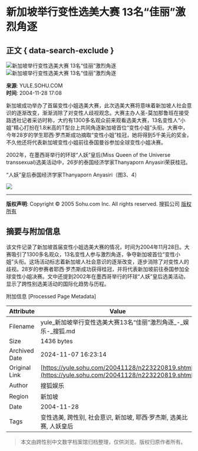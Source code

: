 # 新加坡举行变性选美大赛 13名“佳丽”激烈角逐  

## 正文 { data-search-exclude }


![新加坡举行变性选美大赛 13名“佳丽”激烈角逐](https://photo.sohu.com/20041128/Img223220820.jpg)  
![新加坡举行变性选美大赛 13名“佳丽”激烈角逐](https://photo.sohu.com/20041128/Img223220821.jpg)  

**来源**: YULE.SOHU.COM  
**时间**: 2004-11-28 17:08  

新加坡成功举办了首届变性小姐选美大赛，此次选美大赛将意味着新加坡人社会意识的逐渐改变，渐渐消除了对变性人歧视观念。大赛主办人圣-莫加那鲁班在接受路透社记者采访时称，大约有1300多名观众前来观看选美大赛，13名变性人“小姐”精心打扮在1.8米高的T型台上共同角逐新加坡首位“变性小姐”头衔。大赛中，今年28岁的学生耶西·罗杰斯成功摘取“变性小姐”桂冠，她将得到5千美元的奖金，不久他还将代表新加坡变性小姐前往泰国曼谷参加全球变性小姐决赛。  

2002年，在墨西哥举行的环球“人妖”皇后(Miss Queen of the Universe transsexual)选美活动中，26岁的泰国经济学家Thanyaporn Anyasiri荣获桂冠。  

“人妖”皇后泰国经济学家Thanyaporn Anyasiri（图3、4）  

![](https://images.sohu.com/ccc.gif)

---

**版权声明**: Copyright © 2005 Sohu.com Inc. All rights reserved. 搜狐公司 [版权所有](https://www.sohu.com/about/copyright.html)  

## 摘要与附加信息

<!-- tcd_abstract -->
该文件记录了新加坡首届变性小姐选美大赛的情况，时间为2004年11月28日。大赛吸引了1300多名观众，13名变性人参与激烈角逐，争夺新加坡首位“变性小姐”头衔。这场活动标志着新加坡人社会意识的逐渐改变，逐步消除了对变性人的歧视。28岁的参赛者耶西·罗杰斯成功获得桂冠，并将代表新加坡前往泰国参加全球变性小姐决赛。文中还提到2002年在墨西哥举行的环球“人妖”皇后选美活动，显示了跨性别选美活动的国际化趋势与历程。
<!-- tcd_abstract_end -->

附加信息 [Processed Page Metadata]

| Attribute       | Value                                  |
|-----------------|----------------------------------------|
| Filename        | yule_新加坡举行变性选美大赛13名“佳丽”激烈角逐_-_娱乐-_搜狐.md                             |
| Size            | 1436 bytes                           |
| Archived Date   | 2024-11-07 16:23:14                             |
| Original Link   | [https://yule.sohu.com/20041128/n223220819.shtml](https://yule.sohu.com/20041128/n223220819.shtml)                       |
| Author          | 搜狐娱乐                               |
| Region          | 新加坡                               |
| Date            | 2004-11-28                                 |
| Tags            | 变性选美, 跨性别, 社会意识, 新加坡, 耶西·罗杰斯, 选美比赛, 人妖皇后                                 |
>
> 本文由跨性别中文数字档案馆归档整理，仅供浏览。版权归原作者所有。
>